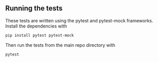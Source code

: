 ## Running the tests
These tests are written using the pytest and pytest-mock frameworks. Install the dependencies with
```bash
pip install pytest pytest-mock
```

Then run the tests from the main repo directory with
```bash
pytest
```